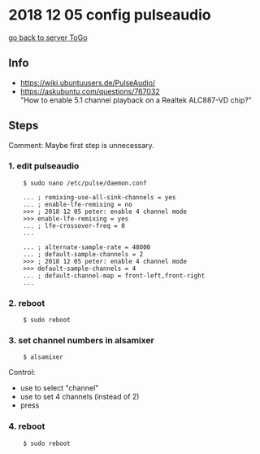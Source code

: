 # 2018 12 05 config pulseaudio

[go back to server ToGo](../doc/togo.md#audio)


## Info
* https://wiki.ubuntuusers.de/PulseAudio/
* https://askubuntu.com/questions/767032 \
  "How to enable 5.1 channel playback on a Realtek ALC887-VD chip?"

## Steps
Comment: Maybe first step is unnecessary.

### 1. edit pulseaudio

~~~~~
    $ sudo nano /etc/pulse/daemon.conf
~~~~~

~~~~~
    ... ; remixing-use-all-sink-channels = yes
    ... ; enable-lfe-remixing = no
    >>> ; 2018 12 05 peter: enable 4 channel mode
    >>> enable-lfe-remixing = yes
    ... ; lfe-crossover-freq = 0
    ...

    ... ; alternate-sample-rate = 48000
    ... ; default-sample-channels = 2
    >>> ; 2018 12 05 peter: enable 4 channel mode
    >>> default-sample-channels = 4
    ... ; default-channel-map = front-left,front-right
    ...
~~~~~

### 2. reboot

~~~~~
    $ sudo reboot
~~~~~

### 3. set channel numbers in alsamixer

~~~~~
    $ alsamixer
~~~~~

Control:
* use <right arrow> to select "channel"
* use <up    arrow> to set 4 channels (instead of 2)
* press <esc>

### 4. reboot

~~~~~
    $ sudo reboot
~~~~~
